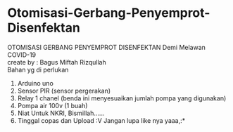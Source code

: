 # Otomisasi-Gerbang-Penyemprot-Disenfektan
OTOMISASI GERBANG PENYEMPROT DISENFEKTAN Demi Melawan COVID-19   
create by : Bagus Miftah Rizqullah  
Bahan yg di perlukan    
1. Arduino uno    
2. Sensor PIR (sensor pergerakan)    
3. Relay 1 chanel (benda ini menyesuaikan jumlah pompa yang digunakan)   
4. Pompa air 100v (1 buah)    
5. Niat Untuk NKRI, Bismillah......    
6. Tinggal copas dan Upload :V  Jangan lupa like nya yaaa,:* 
